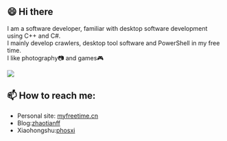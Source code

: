 ## 😄 Hi there
I am a software developer, familiar with desktop software development using C++ and C#.   
I mainly develop crawlers, desktop tool software and PowerShell in my free time.   
I like photography📷 and games🎮    
 
![](https://github-readme-stats.vercel.app/api?username=zhaotianff&show_icons=true&theme=vue)  

##  📫 How to reach me:
* Personal site: [myfreetime.cn](https://myfreetime.cn)
* Blog:[zhaotianff](https://www.cnblogs.com/zhaotianff)
* Xiaohongshu:[phosxi](https://www.xiaohongshu.com/user/profile/61998b63000000000202082f)
